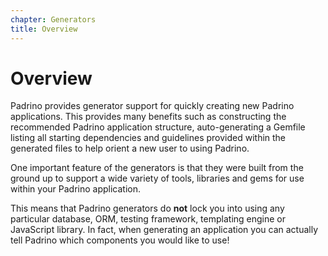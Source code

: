 ```yaml
---
chapter: Generators
title: Overview
---
```


# Overview

Padrino provides generator support for quickly creating new Padrino
applications. This provides many benefits such as constructing the recommended
Padrino application structure, auto-generating a Gemfile listing all starting
dependencies and guidelines provided within the generated files to help orient a
new user to using Padrino.

One important feature of the generators is that they were built from the ground
up to support a wide variety of tools, libraries and gems for use within your
Padrino application.

This means that Padrino generators do **not** lock you into using any particular
database, ORM, testing framework, templating engine or JavaScript library. In
fact, when generating an application you can actually tell Padrino which
components you would like to use!

